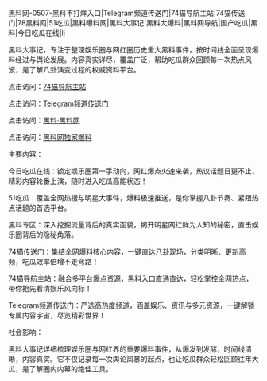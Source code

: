 #
黑料网-0507-黑料不打烊入口|Telegram频道传送门|74猫导航主站|74猫传送门|78黑料网|51吃瓜|黑料曝料网|黑料大事记|黑料大爆料|黑料网导航|国产吃瓜|黑料|今日吃瓜在线|lj

黑料大事记，专注于整理娱乐圈与网红圈历史重大黑料事件，按时间线全面呈现爆料经过与舆论发展。内容真实详尽，覆盖广泛，帮助吃瓜群众回顾每一次热点风波，是了解八卦演变过程的权威资料平台。


点击访问：<a href="https://74mao.com/">74猫导航主站</a>

点击访问：<a href="https://74mao.com/">Telegram频道传送门</a>

点击访问：<a href="https://sdbsd.pages.dev/">黑料·黑料网</a>

点击访问：<a href="https://qfwfg.pages.dev/">黑料网独家爆料</a>

主要内容：

今日吃瓜在线：锁定娱乐圈第一手动向，网红爆点火速来袭，热议话题日更不止，精彩内容轮番上演，随时进入吃瓜高能状态！

51吃瓜：覆盖全网热搜与明星大事件，爆料极速推送，是你掌握八卦节奏、紧跟热点话题的首选平台。

黑料专区：深入挖掘流量背后的真实面貌，揭开明星网红鲜为人知的秘密，直击娱乐圈背后的隐秘角落。

74猫传送门：集结全网爆料核心内容，一键直达八卦现场，分类明晰、更新高频，吃瓜效率倍增不走弯路！

74猫导航主站：融合多平台爆点资源，黑料入口直通直达，轻松掌控全网热点，带你抢先看清娱乐风向标！

Telegram频道传送门：严选高热度频道，涵盖娱乐、资讯与多元资源，一键解锁专属内容宇宙，尽览精彩世界！

社会影响：

黑料大事记详细梳理娱乐圈与网红界的重要爆料事件，从爆发到发酵，时间线清晰，内容真实。它不仅记录每一次舆论风暴的起点，也让吃瓜群众轻松回顾往年大瓜，是了解圈内内幕的绝佳工具。

<span style="display:none;">[Canonical link](）</span>
